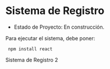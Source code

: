 <h1>Sistema de Registro</h1>

- Estado de Proyecto: En construcción.

Para ejecutar el sistema, debe poner:

``` npm install react```

Sistema de Registro 2 
